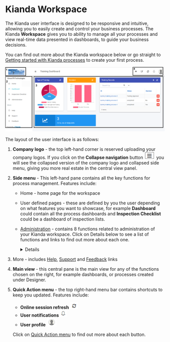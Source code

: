 # Kianda Workspace

The Kianda user interface is designed to be responsive and intuitive, allowing you to easily create and control your business processes.  The Kianda **Workspace** gives you to ability to manage all your processes and view real-time data presented in dashboards, to guide your business decisions.

You can find out more about the Kianda workspace below or go straight to [Getting started with Kianda processes](platform/process.md) to create your first process.

![User interface](images/userinterface2.png)

The layout of the user interface is as follows:

1. **Company logo** - the top left-hand corner is reserved uploading your company logos. If you click on the **Collapse navigation** button ![Collapse navigation button](images/navigation_frame.png) you will see the collapsed version of the company logo and collapsed side menu, giving you more real estate in the central view panel.

2. **Side menu** - This left-hand pane contains all the key functions for process management. Features include:
   - Home - home page for the workspace
   
   - User defined pages - these are defined by you the user depending on what features you want to showcase, for example **Dashboard** could contain all the process dashboards and **Inspection Checklist** could be a dashboard of inspection lists.
   
   - [Administration](platform/administration.md) - contains 8 functions related to administration of your Kianda workspace. Click on Details below to see a list of functions and links to find out more about each one.
   
     <details>
   
     - [Designer](platform/form_designer2.md) - central point to create and manage processes
   
     - [App Store](platform/appstore.md) - pre-defined processes, for HR, Finance and Quality Assurance amongst others, that you can use and modify
   
     - [Subscription](platform/subscription.md) - design your own look and feel for your Kianda instance and change settings
   
     - [Data sources](platform/datasources.md) - connections to data sources like SharePoint or SQL Server
   
     - [Scheduled tasks](platform/scheduledtasks.md) - use processes to run as scheduled tasks, and manage timeframes
   
     - [Recycle bin]([platform/recyclebin.md]) - list of deleted processes
   
     - [Users](platform/users.md) - user management area to create, delete users and groups
   
     - [Developer](platform/developer.md) - allows you to create new widgets and webhooks
   
       </details>
   
   - More - includes [Help](platform/help.md), [Support](platform/support.md) and [Feedback](platform/feedback.md) links
   
3. **Main view** - this central pane is the main view for any of the functions chosen on the right, for example dashboards, or processes created under Designer.

3. **Quick Action menu** - the top right-hand menu bar contains shortcuts to keep you updated. Features include:
   
   - **Online session refresh** ![Refresh button](images/refresh.png)
   - **User notifications** ![Notifications button](images/notifications.png)
   - **User profile** ![User profile](images/userprofile.png) 
   
   Click on [Quick Action menu](platform/quickaction.md) to find out more about each button.



